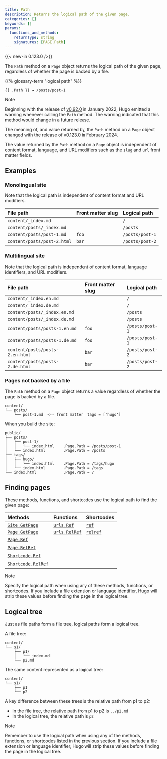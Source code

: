 ```yaml
---
title: Path
description: Returns the logical path of the given page.
categories: []
keywords: []
params:
  functions_and_methods:
    returnType: string
    signatures: [PAGE.Path]
---
```


{{< new-in 0.123.0 />}}

The `Path` method on a `Page` object returns the logical path of the given page, regardless of whether the page is backed by a file.

{{% glossary-term "logical path" %}}

```go-html-template
{{ .Path }} → /posts/post-1
```

> [!note]
> Beginning with the release of [v0.92.0] in January 2022, Hugo emitted a warning whenever calling the `Path` method. The warning indicated that this method would change in a future release.
>
> The meaning of, and value returned by, the `Path` method on a `Page` object changed with the release of [v0.123.0] in February 2024.

The value returned by the `Path` method on a `Page` object is independent of content format, language, and URL modifiers such as the `slug` and `url` front matter fields.

## Examples

### Monolingual site

Note that the logical path is independent of content format and URL modifiers.

File path|Front matter slug|Logical path
:--|:--|:--
`content/_index.md`||`/`
`content/posts/_index.md`||`/posts`
`content/posts/post-1.md`|`foo`|`/posts/post-1`
`content/posts/post-2.html`|`bar`|`/posts/post-2`

### Multilingual site

Note that the logical path is independent of content format, language identifiers, and URL modifiers.

File path|Front matter slug|Logical path
:--|:--|:--
`content/_index.en.md`||`/`
`content/_index.de.md`||`/`
`content/posts/_index.en.md`||`/posts`
`content/posts/_index.de.md`||`/posts`
`content/posts/posts-1.en.md`|`foo`|`/posts/post-1`
`content/posts/posts-1.de.md`|`foo`|`/posts/post-1`
`content/posts/posts-2.en.html`|`bar`|`/posts/post-2`
`content/posts/posts-2.de.html`|`bar`|`/posts/post-2`

### Pages not backed by a file

The `Path` method on a `Page` object returns a value regardless of whether the page is backed by a file.

```text
content/
└── posts/
    └── post-1.md  <-- front matter: tags = ['hugo']
```

When you build the site:

```text
public/
├── posts/
│   ├── post-1/
│   │   └── index.html    .Page.Path = /posts/post-1
│   └── index.html        .Page.Path = /posts
├── tags/
│   ├── hugo/
│   │   └── index.html    .Page.Path = /tags/hugo
│   └── index.html        .Page.Path = /tags
└── index.html            .Page.Path = /
```

## Finding pages

These methods, functions, and shortcodes use the logical path to find the given page:

Methods|Functions|Shortcodes
:--|:--|:--
[`Site.GetPage`]|[`urls.Ref`]|[`ref`]
[`Page.GetPage`]|[`urls.RelRef`]|[`relref`]
[`Page.Ref`]|&nbsp;|&nbsp;
[`Page.RelRef`]|&nbsp;|&nbsp;
[`Shortcode.Ref`]|&nbsp;|&nbsp;
[`Shortcode.RelRef`]|&nbsp;|&nbsp;

> [!note]
> Specify the logical path when using any of these methods, functions, or shortcodes. If you include a file extension or language identifier, Hugo will strip these values before finding the page in the logical tree.

## Logical tree

Just as file paths form a file tree, logical paths form a logical tree.

A file tree:

```text
content/
└── s1/
    ├── p1/
    │   └── index.md 
    └── p2.md
```

The same content represented as a logical tree:

```text
content/
└── s1/
    ├── p1
    └── p2 
```

A key difference between these trees is the relative path from p1 to p2:

- In the file tree, the relative path from p1 to p2 is `../p2.md`
- In the logical tree, the relative path is `p2`

> [!note]
> Remember to use the logical path when using any of the methods, functions, or shortcodes listed in the previous section. If you include a file extension or language identifier, Hugo will strip these values before finding the page in the logical tree.

[`Page.GetPage`]: /methods/page/getpage/
[`Page.Ref`]: /methods/page/ref/
[`Page.RelRef`]: /methods/page/relref/
[`ref`]: /shortcodes/ref/
[`relref`]: /shortcodes/relref/
[`Shortcode.Ref`]: /methods/shortcode/ref
[`Shortcode.RelRef`]: /methods/shortcode/relref
[`Site.GetPage`]: /methods/site/getpage/
[`urls.Ref`]: /functions/urls/ref/
[`urls.RelRef`]: /functions/urls/relref/
[v0.123.0]: https://github.com/gohugoio/hugo/releases/tag/v0.123.0
[v0.92.0]: https://github.com/gohugoio/hugo/releases/tag/v0.92.0
